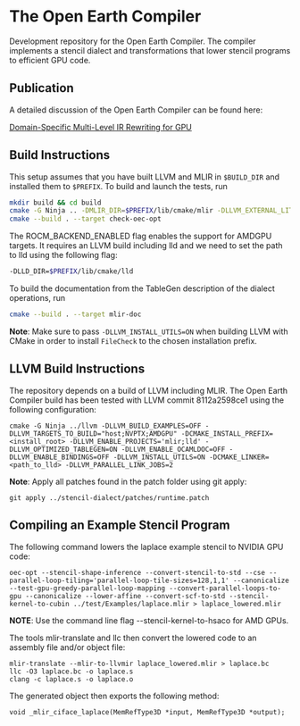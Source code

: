 # The Open Earth Compiler

Development repository for the Open Earth Compiler. The compiler implements a stencil dialect and transformations that lower stencil programs to efficient GPU code. 

## Publication

A detailed discussion of the Open Earth Compiler can be found here:

[Domain-Specific Multi-Level IR Rewriting for GPU](https://arxiv.org/abs/2005.13014)

## Build Instructions

This setup assumes that you have built LLVM and MLIR in `$BUILD_DIR` and installed them to `$PREFIX`. To build and launch the tests, run
```sh
mkdir build && cd build
cmake -G Ninja .. -DMLIR_DIR=$PREFIX/lib/cmake/mlir -DLLVM_EXTERNAL_LIT=$BUILD_DIR/bin/llvm-lit
cmake --build . --target check-oec-opt
```
The ROCM_BACKEND_ENABLED flag enables the support for AMDGPU targets. It requires an LLVM build including lld and we need to set the path to lld using the following flag:
```sh
-DLLD_DIR=$PREFIX/lib/cmake/lld
```
To build the documentation from the TableGen description of the dialect operations, run
```sh
cmake --build . --target mlir-doc
```
**Note**: Make sure to pass `-DLLVM_INSTALL_UTILS=ON` when building LLVM with CMake in order to install `FileCheck` to the chosen installation prefix.

## LLVM Build Instructions

The repository depends on a build of LLVM including MLIR. The Open Earth Compiler build has been tested with LLVM commit 8112a2598ce1 using the following configuration:
```
cmake -G Ninja ../llvm -DLLVM_BUILD_EXAMPLES=OFF -DLLVM_TARGETS_TO_BUILD="host;NVPTX;AMDGPU" -DCMAKE_INSTALL_PREFIX=<install_root> -DLLVM_ENABLE_PROJECTS='mlir;lld' -DLLVM_OPTIMIZED_TABLEGEN=ON -DLLVM_ENABLE_OCAMLDOC=OFF -DLLVM_ENABLE_BINDINGS=OFF -DLLVM_INSTALL_UTILS=ON -DCMAKE_LINKER=<path_to_lld> -DLLVM_PARALLEL_LINK_JOBS=2
```
**Note**: Apply all patches found in the patch folder using git apply:
```
git apply ../stencil-dialect/patches/runtime.patch
```

## Compiling an Example Stencil Program

The following command lowers the laplace example stencil to NVIDIA GPU code:
```
oec-opt --stencil-shape-inference --convert-stencil-to-std --cse --parallel-loop-tiling='parallel-loop-tile-sizes=128,1,1' --canonicalize --test-gpu-greedy-parallel-loop-mapping --convert-parallel-loops-to-gpu --canonicalize --lower-affine --convert-scf-to-std --stencil-kernel-to-cubin ../test/Examples/laplace.mlir > laplace_lowered.mlir
```
**NOTE**: Use the command line flag --stencil-kernel-to-hsaco for AMD GPUs.

The tools mlir-translate and llc then convert the lowered code to an assembly file and/or object file:
```
mlir-translate --mlir-to-llvmir laplace_lowered.mlir > laplace.bc
llc -O3 laplace.bc -o laplace.s
clang -c laplace.s -o laplace.o
```
The generated object then exports the following method:
```
void _mlir_ciface_laplace(MemRefType3D *input, MemRefType3D *output);
```

